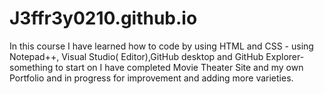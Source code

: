 # J3ffr3y0210.github.io
 
In this course I have learned how to code by using HTML and CSS - using Notepad++, Visual Studio( Editor),GitHub desktop and GitHub Explorer- something to start on I have completed Movie Theater Site and my own Portfolio and in progress for improvement and adding more varieties.
